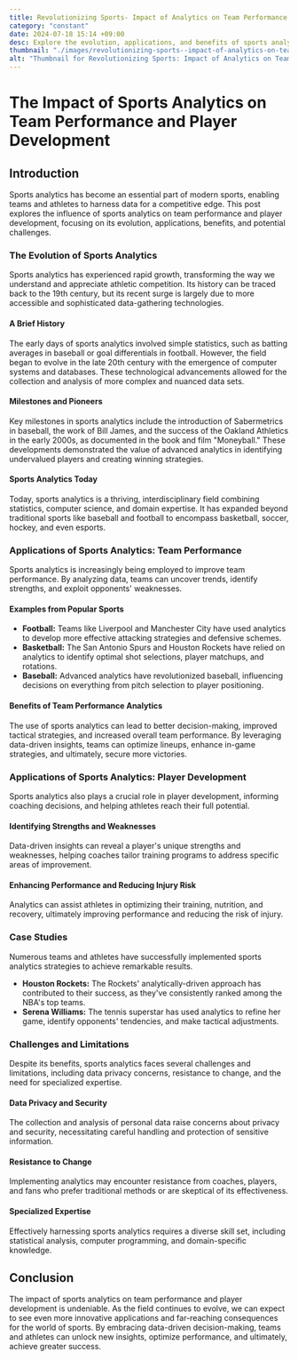 ```yaml
---
title: Revolutionizing Sports- Impact of Analytics on Team Performance & Player Development
category: "constant"
date: 2024-07-18 15:14 +09:00
desc: Explore the evolution, applications, and benefits of sports analytics for team performance & player development. Success stories & challenges included.
thumbnail: "./images/revolutionizing-sports--impact-of-analytics-on-team-performance-&-player-development.png"
alt: "Thumbnail for Revolutionizing Sports: Impact of Analytics on Team Performance & Player Development"
---
```


# The Impact of Sports Analytics on Team Performance and Player Development

## Introduction

Sports analytics has become an essential part of modern sports, enabling teams and athletes to harness data for a competitive edge. This post explores the influence of sports analytics on team performance and player development, focusing on its evolution, applications, benefits, and potential challenges.

### The Evolution of Sports Analytics

Sports analytics has experienced rapid growth, transforming the way we understand and appreciate athletic competition. Its history can be traced back to the 19th century, but its recent surge is largely due to more accessible and sophisticated data-gathering technologies.

#### A Brief History

The early days of sports analytics involved simple statistics, such as batting averages in baseball or goal differentials in football. However, the field began to evolve in the late 20th century with the emergence of computer systems and databases. These technological advancements allowed for the collection and analysis of more complex and nuanced data sets.

#### Milestones and Pioneers

Key milestones in sports analytics include the introduction of Sabermetrics in baseball, the work of Bill James, and the success of the Oakland Athletics in the early 2000s, as documented in the book and film "Moneyball." These developments demonstrated the value of advanced analytics in identifying undervalued players and creating winning strategies.

#### Sports Analytics Today

Today, sports analytics is a thriving, interdisciplinary field combining statistics, computer science, and domain expertise. It has expanded beyond traditional sports like baseball and football to encompass basketball, soccer, hockey, and even esports.

### Applications of Sports Analytics: Team Performance

Sports analytics is increasingly being employed to improve team performance. By analyzing data, teams can uncover trends, identify strengths, and exploit opponents' weaknesses.

#### Examples from Popular Sports

- **Football:** Teams like Liverpool and Manchester City have used analytics to develop more effective attacking strategies and defensive schemes.
- **Basketball:** The San Antonio Spurs and Houston Rockets have relied on analytics to identify optimal shot selections, player matchups, and rotations.
- **Baseball:** Advanced analytics have revolutionized baseball, influencing decisions on everything from pitch selection to player positioning.

#### Benefits of Team Performance Analytics

The use of sports analytics can lead to better decision-making, improved tactical strategies, and increased overall team performance. By leveraging data-driven insights, teams can optimize lineups, enhance in-game strategies, and ultimately, secure more victories.

### Applications of Sports Analytics: Player Development

Sports analytics also plays a crucial role in player development, informing coaching decisions, and helping athletes reach their full potential.

#### Identifying Strengths and Weaknesses

Data-driven insights can reveal a player's unique strengths and weaknesses, helping coaches tailor training programs to address specific areas of improvement.

#### Enhancing Performance and Reducing Injury Risk

Analytics can assist athletes in optimizing their training, nutrition, and recovery, ultimately improving performance and reducing the risk of injury.

### Case Studies

Numerous teams and athletes have successfully implemented sports analytics strategies to achieve remarkable results.

- **Houston Rockets:** The Rockets' analytically-driven approach has contributed to their success, as they've consistently ranked among the NBA's top teams.
- **Serena Williams:** The tennis superstar has used analytics to refine her game, identify opponents' tendencies, and make tactical adjustments.

### Challenges and Limitations

Despite its benefits, sports analytics faces several challenges and limitations, including data privacy concerns, resistance to change, and the need for specialized expertise.

#### Data Privacy and Security

The collection and analysis of personal data raise concerns about privacy and security, necessitating careful handling and protection of sensitive information.

#### Resistance to Change

Implementing analytics may encounter resistance from coaches, players, and fans who prefer traditional methods or are skeptical of its effectiveness.

#### Specialized Expertise

Effectively harnessing sports analytics requires a diverse skill set, including statistical analysis, computer programming, and domain-specific knowledge.

## Conclusion

The impact of sports analytics on team performance and player development is undeniable. As the field continues to evolve, we can expect to see even more innovative applications and far-reaching consequences for the world of sports. By embracing data-driven decision-making, teams and athletes can unlock new insights, optimize performance, and ultimately, achieve greater success.